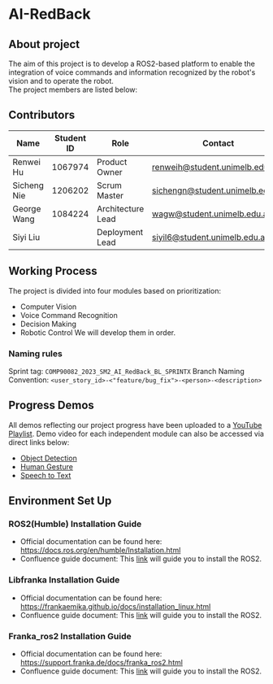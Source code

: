 # AI-RedBack
## About project
The aim of this project is to develop a ROS2-based platform to enable the integration of voice commands and information recognized by the robot's vision and to operate the robot.   
The project members are listed below:  

## Contributors

| Name        | Student ID | Role              | Contact                         |
|-------------|------------|-------------------|---------------------------------|
| Renwei Hu   | 1067974    | Product Owner     | renweih@student.unimelb.edu.au  |
| Sicheng Nie | 1206202    | Scrum Master      | sichengn@student.unimelb.edu.au |
| George Wang | 1084224    | Architecture Lead | wagw@student.unimelb.edu.au     |
| Siyi Liu    |            | Deployment Lead   | siyil6@student.unimelb.edu.au   |

## Working Process
The project is divided into four modules based on prioritization:  
- Computer Vision
- Voice Command Recognition
- Decision Making
- Robotic Control
We will develop them in order.  

### Naming rules
Sprint tag: `COMP90082_2023_SM2_AI_RedBack_BL_SPRINTX`
Branch Naming Convention: `<user_story_id>-<"feature/bug_fix">-<person>-<description>`

## Progress Demos
All demos reflecting our project progress have been uploaded to a [YouTube Playlist](https://www.youtube.com/playlist?list=PL1DAddnTedRfXLiYhuk05oO45_SJ-DaV0). Demo video for each independent module can also be accessed via direct links below:
- [Object Detection](https://youtu.be/aJUBKjuEKGA)
- [Human Gesture](https://youtu.be/93jVHLQO9h8)
- [Speech to Text](https://youtu.be/3NdqpdoMN8E)

## Environment Set Up
### ROS2(Humble) Installation Guide
- Official documentation can be found here: https://docs.ros.org/en/humble/Installation.html  
- Confluence guide document: This [link](https://confluence.cis.unimelb.edu.au:8443/display/COMP900822023SM2AIRedBack/ROS+2+%28Humble%29+Installation+Guide) will guide you to install the ROS2.

### Libfranka Installation Guide
- Official documentation can be found here: https://frankaemika.github.io/docs/installation_linux.html
- Confluence guide document: This [link](https://confluence.cis.unimelb.edu.au:8443/display/COMP900822023SM2AIRedBack/Libfranka+Installation+Guide) will guide you to install the ROS2.

### Franka_ros2 Installation Guide
- Official documentation can be found here: https://support.franka.de/docs/franka_ros2.html
- Confluence guide document: This [link](https://confluence.cis.unimelb.edu.au:8443/display/COMP900822023SM2AIRedBack/Franka_ros2+Installation+Guide) will guide you to install the ROS2.
